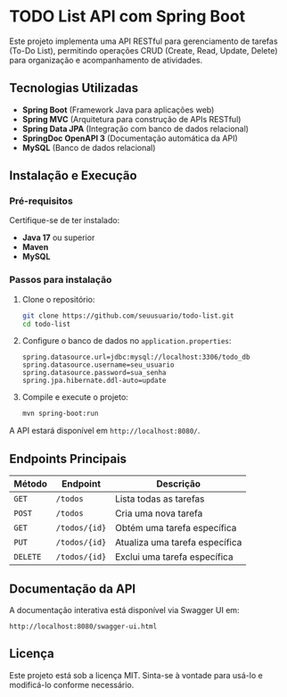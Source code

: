 # TODO List API com Spring Boot

Este projeto implementa uma API RESTful para gerenciamento de tarefas (To-Do List), permitindo operações CRUD (Create, Read, Update, Delete) para organização e acompanhamento de atividades.

## Tecnologias Utilizadas

- **Spring Boot** (Framework Java para aplicações web)
- **Spring MVC** (Arquitetura para construção de APIs RESTful)
- **Spring Data JPA** (Integração com banco de dados relacional)
- **SpringDoc OpenAPI 3** (Documentação automática da API)
- **MySQL** (Banco de dados relacional)

## Instalação e Execução

### Pré-requisitos

Certifique-se de ter instalado:
- **Java 17** ou superior
- **Maven**
- **MySQL**

### Passos para instalação

1. Clone o repositório:
   ```sh
   git clone https://github.com/seuusuario/todo-list.git
   cd todo-list
   ```

2. Configure o banco de dados no `application.properties`:
   ```properties
   spring.datasource.url=jdbc:mysql://localhost:3306/todo_db
   spring.datasource.username=seu_usuario
   spring.datasource.password=sua_senha
   spring.jpa.hibernate.ddl-auto=update
   ```

3. Compile e execute o projeto:
   ```sh
   mvn spring-boot:run
   ```

A API estará disponível em `http://localhost:8080/`.

## Endpoints Principais

| Método  | Endpoint  | Descrição |
|---------|----------|-----------|
| `GET`   | `/todos` | Lista todas as tarefas |
| `POST`  | `/todos` | Cria uma nova tarefa |
| `GET`   | `/todos/{id}` | Obtém uma tarefa específica |
| `PUT`   | `/todos/{id}` | Atualiza uma tarefa específica |
| `DELETE` | `/todos/{id}` | Exclui uma tarefa específica |

## Documentação da API

A documentação interativa está disponível via Swagger UI em:
```
http://localhost:8080/swagger-ui.html
```

## Licença

Este projeto está sob a licença MIT. Sinta-se à vontade para usá-lo e modificá-lo conforme necessário.
